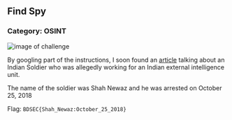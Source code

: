 ## Find Spy
### Category: OSINT

![image of challenge](https://i.imgur.com/qNqSl4k.png)

By googling part of the instructions, I soon found an [article](https://www.newagebd.net/article/93985/bangladesh-cops-soldier-prosecuted-for-spying-for-indias-raw) talking about an Indian Soldier who was allegedly working for an Indian external intelligence unit. 

The name of the soldier was Shah Newaz and he was arrested on October 25, 2018

Flag: `BDSEC{Shah_Newaz:October_25_2018}`
